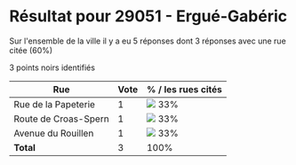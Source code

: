 # Résultat pour 29051 - Ergué-Gabéric

Sur l'ensemble de la ville il y a eu 5 réponses dont 3 réponses avec une rue citée (60%)

3 points noirs identifiés

| Rue | Vote | % / les rues cités|
|-----|------|-------------------|
| Rue de la Papeterie | 1 | <img src="../../img/bar_33.gif" />&nbsp;33%|
| Route de Croas-Spern | 1 | <img src="../../img/bar_33.gif" />&nbsp;33%|
| Avenue du Rouillen | 1 | <img src="../../img/bar_33.gif" />&nbsp;33%|
| **Total** | 3 | 100%|
